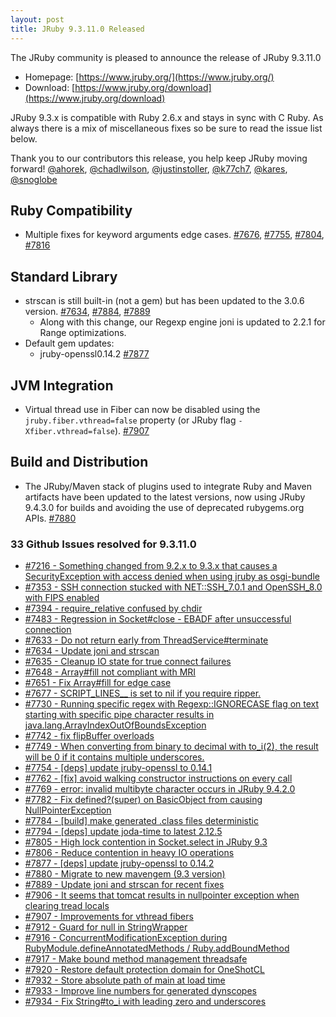 ```yaml
---
layout: post
title: JRuby 9.3.11.0 Released
---
```


The JRuby community is pleased to announce the release of JRuby 9.3.11.0

* Homepage: [https://www.jruby.org/](https://www.jruby.org/)
* Download: [https://www.jruby.org/download](https://www.jruby.org/download)

JRuby 9.3.x is compatible with Ruby 2.6.x and stays in sync with C Ruby. As always there is a mix of miscellaneous fixes so be sure to read the issue list below.


Thank you to our contributors this release, you help keep JRuby moving forward! [@ahorek], [@chadlwilson], [@justinstoller], [@k77ch7], [@kares], [@snoglobe]

Ruby Compatibility
------------------

* Multiple fixes for keyword arguments edge cases. [#7676], [#7755], [#7804], [#7816]

Standard Library
----------------

* strscan is still built-in (not a gem) but has been updated to the 3.0.6 version. [#7634], [#7884], [#7889]
  * Along with this change, our Regexp engine joni is updated to 2.2.1 for Range optimizations.
* Default gem updates:
  * jruby-openssl0.14.2 [#7877]

JVM Integration
---------------

* Virtual thread use in Fiber can now be disabled using the `jruby.fiber.vthread=false` property (or JRuby flag `-Xfiber.vthread=false`). [#7907]

Build and Distribution
----------------------

* The JRuby/Maven stack of plugins used to integrate Ruby and Maven artifacts have been updated to the latest versions, now using JRuby 9.4.3.0 for builds and avoiding the use of deprecated rubygems.org APIs. [#7880]

[@ahorek]:https://github.com/ahorek
[@chadlwilson]:https://github.com/chadlwilson
[@justinstoller]:https://github.com/justinstoller
[@k77ch7]:https://github.com/k77ch7
[@kares]:https://github.com/kares
[@snoglobe]:https://github.com/snoglobe
[#7676]:https://github.com/jruby/jruby/issues/7676
[#7755]:https://github.com/jruby/jruby/issues/7755
[#7804]:https://github.com/jruby/jruby/issues/7804
[#7816]:https://github.com/jruby/jruby/issues/7816
[#7634]:https://github.com/jruby/jruby/issues/7634
[#7884]:https://github.com/jruby/jruby/issues/7884
[#7889]:https://github.com/jruby/jruby/issues/7889
[#7877]:https://github.com/jruby/jruby/issues/7877
[#7907]:https://github.com/jruby/jruby/issues/7907
[#7880]:https://github.com/jruby/jruby/issues/7880

### 33 Github Issues resolved for 9.3.11.0

- [#7216 - Something changed from 9.2.x to 9.3.x that causes a SecurityException with access denied when using jruby as osgi-bundle](https://github.com/jruby/jruby/issues/7216)
- [#7353 - SSH connection stucked with NET::SSH_7.0.1 and OpenSSH_8.0 with FIPS enabled](https://github.com/jruby/jruby/issues/7353)
- [#7394 - require_relative confused by chdir](https://github.com/jruby/jruby/issues/7394)
- [#7483 - Regression in Socket#close - EBADF after unsuccessful connection](https://github.com/jruby/jruby/issues/7483)
- [#7633 - Do not return early from ThreadService#terminate](https://github.com/jruby/jruby/pull/7633)
- [#7634 - Update joni and strscan](https://github.com/jruby/jruby/pull/7634)
- [#7635 - Cleanup IO state for true connect failures](https://github.com/jruby/jruby/pull/7635)
- [#7648 - Array#fill not compliant with MRI ](https://github.com/jruby/jruby/issues/7648)
- [#7651 - Fix Array#fill for edge case](https://github.com/jruby/jruby/pull/7651)
- [#7677 - SCRIPT_LINES__ is set to nil if you require ripper.](https://github.com/jruby/jruby/issues/7677)
- [#7730 - Running specific regex with Regexp::IGNORECASE flag on text starting with specific pipe character results in java.lang.ArrayIndexOutOfBoundsException](https://github.com/jruby/jruby/issues/7730)
- [#7742 - fix flipBuffer overloads](https://github.com/jruby/jruby/pull/7742)
- [#7749 - When converting from binary to decimal with to_i(2), the result will be 0 if it contains multiple underscores.](https://github.com/jruby/jruby/issues/7749)
- [#7754 - [deps] update jruby-openssl to 0.14.1](https://github.com/jruby/jruby/pull/7754)
- [#7762 - [fix] avoid walking constructor instructions on every call](https://github.com/jruby/jruby/pull/7762)
- [#7769 - error: invalid multibyte character occurs in JRuby 9.4.2.0](https://github.com/jruby/jruby/issues/7769)
- [#7782 - Fix defined?(super) on BasicObject from causing NullPointerException](https://github.com/jruby/jruby/pull/7782)
- [#7784 - [build] make generated .class files deterministic](https://github.com/jruby/jruby/pull/7784)
- [#7794 - [deps] update joda-time to latest 2.12.5](https://github.com/jruby/jruby/pull/7794)
- [#7805 - High lock contention in Socket.select in JRuby 9.3](https://github.com/jruby/jruby/issues/7805)
- [#7806 - Reduce contention in heavy IO operations](https://github.com/jruby/jruby/pull/7806)
- [#7877 - [deps] update jruby-openssl to 0.14.2](https://github.com/jruby/jruby/pull/7877)
- [#7880 - Migrate to new mavengem (9.3 version)](https://github.com/jruby/jruby/pull/7880)
- [#7889 - Update joni and strscan for recent fixes](https://github.com/jruby/jruby/pull/7889)
- [#7906 - It seems that tomcat results in nullpointer exception when clearing tread locals](https://github.com/jruby/jruby/issues/7906)
- [#7907 - Improvements for vthread fibers](https://github.com/jruby/jruby/pull/7907)
- [#7912 - Guard for null in StringWrapper](https://github.com/jruby/jruby/pull/7912)
- [#7916 - ConcurrentModificationException during RubyModule.defineAnnotatedMethods / Ruby.addBoundMethod](https://github.com/jruby/jruby/issues/7916)
- [#7917 - Make bound method management threadsafe](https://github.com/jruby/jruby/pull/7917)
- [#7920 - Restore default protection domain for OneShotCL](https://github.com/jruby/jruby/pull/7920)
- [#7932 - Store absolute path of main at load time](https://github.com/jruby/jruby/pull/7932)
- [#7933 - Improve line numbers for generated dynscopes](https://github.com/jruby/jruby/pull/7933)
- [#7934 - Fix String#to_i with leading zero and underscores](https://github.com/jruby/jruby/pull/7934)

